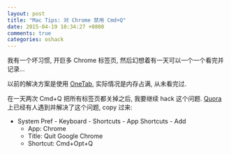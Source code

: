 ```yaml
---
layout: post
title: "Mac Tips: 对 Chrome 禁用 Cmd+Q"
date: 2015-04-19 10:34:27 +0800
comments: true
categories: oshack
---
```

我有一个坏习惯, 开巨多 Chrome 标签页, 然后幻想着有一天可以一个一个看完并记录...

以前的解决方案是使用 [OneTab][onetab], 实际情况是内存占满, 从未看完过.

在一天两次 Cmd+Q 把所有标签页都关掉之后, 我要继续 hack 这个问题. [Quora][quora] 上已经有人遇到并解决了这个问题, copy 过来:

* System Pref - Keyboard - Shortcuts - App Shortcuts - Add
  * App: Chrome
  * Title: Quit Google Chrome
  * Shortcut: Cmd+Opt+Q

 [onetab]: https://chrome.google.com/webstore/detail/onetab/chphlpgkkbolifaimnlloiipkdnihall "OneTab"
 [quora]: http://www.quora.com/How-do-I-disable-Command-q-in-OS-X "Disable Cmd+Q in OS X"

